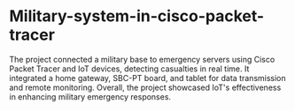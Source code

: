 # Military-system-in-cisco-packet-tracer
The project connected a military base to emergency servers using Cisco Packet Tracer and IoT devices, detecting casualties in real time. It integrated a home gateway, SBC-PT board, and tablet for data transmission and remote monitoring. Overall, the project showcased IoT's effectiveness in enhancing military emergency responses.
